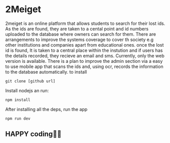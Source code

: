 # 2Meiget
2meiget is an online platform that allows students to search for their lost ids. As the ids are found, they are taken to a cental point and id numbers uploaded to the database where  owners can search for them. There are arrangements to improve the systems coverage to cover th society e.g other institutions and companies apart from educational ones.
once the lost id is found, It is taken to a central place within the instution and if users has the details recorded, they recieve an email and sms.
Currently, only the web version is available. There is a plan to improve the admin section via a easy to use mobile app that scans the ids and, using ocr, records the information to the database automatically.
to install
```git
git clone [github url]
```
Install nodejs an run:
```node
npm install
```
After installing all the deps, run the app
```npm 
npm run dev
``` 
## HAPPY coding🚀🚀